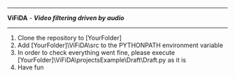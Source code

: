 ************************************************
**ViFiDA** - ***Video filtering driven by audio***
************************************************

1. Clone the repository to [YourFolder]
2. Add [YourFolder]\ViFiDA\src to the PYTHONPATH environment variable
3. In order to check everything went fine, please execute [YourFolder]\ViFiDA\projectsExample\Draft\Draft.py as it is
4. Have fun

